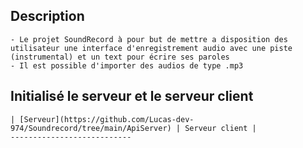 ## Description
    - Le projet SoundRecord à pour but de mettre a disposition des utilisateur une interface d'enregistrement audio avec une piste (instrumental) et un text pour écrire ses paroles
    - Il est possible d'importer des audios de type .mp3

## Initialisé le serveur et le serveur client
    | [Serveur](https://github.com/Lucas-dev-974/Soundrecord/tree/main/ApiServer) | Serveur client |
    ---------------------------